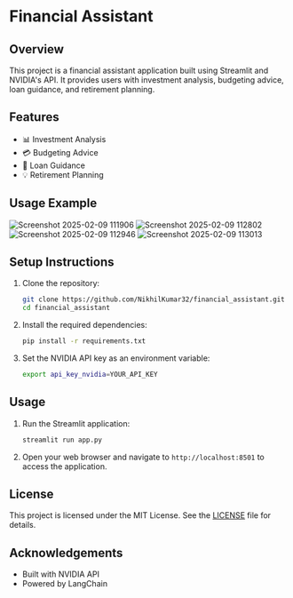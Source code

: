 # Financial Assistant 

## Overview
This project is a financial assistant application built using Streamlit and NVIDIA's API. It provides users with investment analysis, budgeting advice, loan guidance, and retirement planning.

## Features
- 📊 Investment Analysis
- 💳 Budgeting Advice
- 🏦 Loan Guidance
- 💡 Retirement Planning

## Usage Example
![Screenshot 2025-02-09 111906](https://github.com/user-attachments/assets/45d89124-6e45-48fd-b87d-72505f28fa2e)
![Screenshot 2025-02-09 112802](https://github.com/user-attachments/assets/fe61fd43-b3da-4ef8-a8dd-215da892fc7a)
![Screenshot 2025-02-09 112946](https://github.com/user-attachments/assets/d8fe7981-0270-4b38-9d03-b91c7358f6d1)
![Screenshot 2025-02-09 113013](https://github.com/user-attachments/assets/462f399f-7d29-41f3-af33-463d38bcf9da)

## Setup Instructions
1. Clone the repository:
    ```bash
    git clone https://github.com/NikhilKumar32/financial_assistant.git
    cd financial_assistant
    ```

2. Install the required dependencies:
    ```bash
    pip install -r requirements.txt
    ```

3. Set the NVIDIA API key as an environment variable:
    ```bash
    export api_key_nvidia=YOUR_API_KEY
    ```

## Usage
1. Run the Streamlit application:
    ```bash
    streamlit run app.py
    ```

2. Open your web browser and navigate to `http://localhost:8501` to access the application.

## License
This project is licensed under the MIT License. See the [LICENSE](LICENSE) file for details.

## Acknowledgements
- Built with NVIDIA API
- Powered by LangChain
